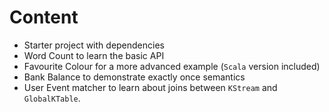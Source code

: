 # Content

 - Starter project with dependencies
 - Word Count to learn the basic API
 - Favourite Colour for a more advanced example (`Scala` version included)
 - Bank Balance to demonstrate exactly once semantics
 - User Event matcher to learn about joins between `KStream` and `GlobalKTable`.
